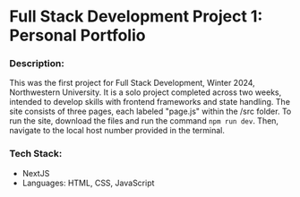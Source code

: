 # Full Stack Development Project 1: Personal Portfolio

### Description:
This was the first project for Full Stack Development, Winter 2024, Northwestern University. It is a solo project completed across two weeks, intended to develop skills with frontend frameworks and state handling. The site consists of three pages, each labeled "page.js" within the /src folder. To run the site, download the files and run the command `npm run dev`. Then, navigate to the local host number provided in the terminal.

### Tech Stack:
- NextJS
- Languages: HTML, CSS, JavaScript

